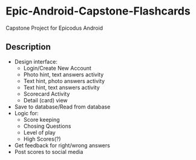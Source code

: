 # Epic-Android-Capstone-Flashcards
Capstone Project for Epicodus Android

## Description
* Design interface:
  * Login/Create New Account
  * Photo hint, text answers activity
  * Text hint, photo answers activity
  * Text hint, text answers activity
  * Scorecard Activity
  * Detail (card) view
* Save to database/Read from database
* Logic for:
  * Score keeping
  * Chosing Questions
  * Level of play
  * High Scores(?)
* Get feedback for right/wrong answers
* Post scores to social media
